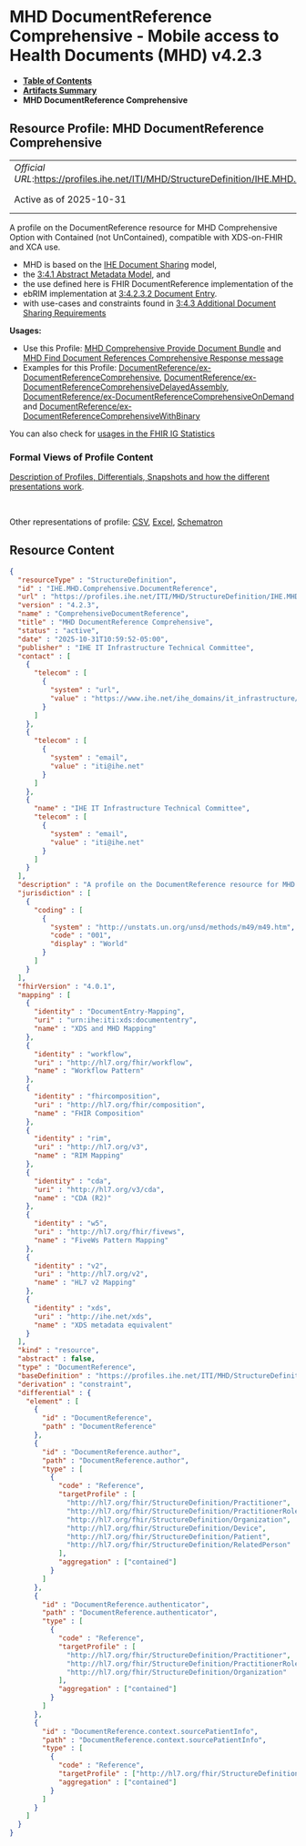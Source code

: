# MHD DocumentReference Comprehensive - Mobile access to Health Documents (MHD) v4.2.3

* [**Table of Contents**](toc.md)
* [**Artifacts Summary**](artifacts.md)
* **MHD DocumentReference Comprehensive**

## Resource Profile: MHD DocumentReference Comprehensive 

| | |
| :--- | :--- |
| *Official URL*:https://profiles.ihe.net/ITI/MHD/StructureDefinition/IHE.MHD.Comprehensive.DocumentReference | *Version*:4.2.3 |
| Active as of 2025-10-31 | *Computable Name*:ComprehensiveDocumentReference |

 
A profile on the DocumentReference resource for MHD Comprehensive Option with Contained (not UnContained), compatible with XDS-on-FHIR and XCA use. 
* MHD is based on the [IHE Document Sharing](https://profiles.ihe.net/ITI/HIE-Whitepaper/index.html) model,
* the [3:4.1 Abstract Metadata Model](https://profiles.ihe.net/ITI/TF/Volume3/ch-4.1.html#4.1), and
* the use defined here is FHIR DocumentReference implementation of the
* ebRIM implementation at [3:4.2.3.2 Document Entry](https://profiles.ihe.net/ITI/TF/Volume3/ch-4.2.html#4.2.3.2).
* with use-cases and constraints found in [3:4.3 Additional Document Sharing Requirements](https://profiles.ihe.net/ITI/TF/Volume3/ch-4.3.html#4.3)
 

**Usages:**

* Use this Profile: [MHD Comprehensive Provide Document Bundle](StructureDefinition-IHE.MHD.Comprehensive.ProvideBundle.md) and [MHD Find Document References Comprehensive Response message](StructureDefinition-IHE.MHD.FindDocumentReferencesComprehensiveResponseMessage.md)
* Examples for this Profile: [DocumentReference/ex-DocumentReferenceComprehensive](DocumentReference-ex-DocumentReferenceComprehensive.md), [DocumentReference/ex-DocumentReferenceComprehensiveDelayedAssembly](DocumentReference-ex-DocumentReferenceComprehensiveDelayedAssembly.md), [DocumentReference/ex-DocumentReferenceComprehensiveOnDemand](DocumentReference-ex-DocumentReferenceComprehensiveOnDemand.md) and [DocumentReference/ex-DocumentReferenceComprehensiveWithBinary](DocumentReference-ex-DocumentReferenceComprehensiveWithBinary.md)

You can also check for [usages in the FHIR IG Statistics](https://packages2.fhir.org/xig/ihe.iti.mhd|current/StructureDefinition/IHE.MHD.Comprehensive.DocumentReference)

### Formal Views of Profile Content

 [Description of Profiles, Differentials, Snapshots and how the different presentations work](http://build.fhir.org/ig/FHIR/ig-guidance/readingIgs.html#structure-definitions). 

 

Other representations of profile: [CSV](StructureDefinition-IHE.MHD.Comprehensive.DocumentReference.csv), [Excel](StructureDefinition-IHE.MHD.Comprehensive.DocumentReference.xlsx), [Schematron](StructureDefinition-IHE.MHD.Comprehensive.DocumentReference.sch) 



## Resource Content

```json
{
  "resourceType" : "StructureDefinition",
  "id" : "IHE.MHD.Comprehensive.DocumentReference",
  "url" : "https://profiles.ihe.net/ITI/MHD/StructureDefinition/IHE.MHD.Comprehensive.DocumentReference",
  "version" : "4.2.3",
  "name" : "ComprehensiveDocumentReference",
  "title" : "MHD DocumentReference Comprehensive",
  "status" : "active",
  "date" : "2025-10-31T10:59:52-05:00",
  "publisher" : "IHE IT Infrastructure Technical Committee",
  "contact" : [
    {
      "telecom" : [
        {
          "system" : "url",
          "value" : "https://www.ihe.net/ihe_domains/it_infrastructure/"
        }
      ]
    },
    {
      "telecom" : [
        {
          "system" : "email",
          "value" : "iti@ihe.net"
        }
      ]
    },
    {
      "name" : "IHE IT Infrastructure Technical Committee",
      "telecom" : [
        {
          "system" : "email",
          "value" : "iti@ihe.net"
        }
      ]
    }
  ],
  "description" : "A profile on the DocumentReference resource for MHD Comprehensive Option with Contained (not UnContained), compatible with XDS-on-FHIR and XCA use.\r\n- MHD is based on the [IHE Document Sharing](https://profiles.ihe.net/ITI/HIE-Whitepaper/index.html) model, \r\n- the [3:4.1 Abstract Metadata Model](https://profiles.ihe.net/ITI/TF/Volume3/ch-4.1.html#4.1), and \r\n- the use defined here is FHIR DocumentReference implementation of the \r\n- ebRIM implementation at [3:4.2.3.2 Document Entry](https://profiles.ihe.net/ITI/TF/Volume3/ch-4.2.html#4.2.3.2).\r\n- with use-cases and constraints found in [3:4.3 Additional Document Sharing Requirements](https://profiles.ihe.net/ITI/TF/Volume3/ch-4.3.html#4.3)",
  "jurisdiction" : [
    {
      "coding" : [
        {
          "system" : "http://unstats.un.org/unsd/methods/m49/m49.htm",
          "code" : "001",
          "display" : "World"
        }
      ]
    }
  ],
  "fhirVersion" : "4.0.1",
  "mapping" : [
    {
      "identity" : "DocumentEntry-Mapping",
      "uri" : "urn:ihe:iti:xds:documententry",
      "name" : "XDS and MHD Mapping"
    },
    {
      "identity" : "workflow",
      "uri" : "http://hl7.org/fhir/workflow",
      "name" : "Workflow Pattern"
    },
    {
      "identity" : "fhircomposition",
      "uri" : "http://hl7.org/fhir/composition",
      "name" : "FHIR Composition"
    },
    {
      "identity" : "rim",
      "uri" : "http://hl7.org/v3",
      "name" : "RIM Mapping"
    },
    {
      "identity" : "cda",
      "uri" : "http://hl7.org/v3/cda",
      "name" : "CDA (R2)"
    },
    {
      "identity" : "w5",
      "uri" : "http://hl7.org/fhir/fivews",
      "name" : "FiveWs Pattern Mapping"
    },
    {
      "identity" : "v2",
      "uri" : "http://hl7.org/v2",
      "name" : "HL7 v2 Mapping"
    },
    {
      "identity" : "xds",
      "uri" : "http://ihe.net/xds",
      "name" : "XDS metadata equivalent"
    }
  ],
  "kind" : "resource",
  "abstract" : false,
  "type" : "DocumentReference",
  "baseDefinition" : "https://profiles.ihe.net/ITI/MHD/StructureDefinition/IHE.MHD.UnContained.Comprehensive.DocumentReference",
  "derivation" : "constraint",
  "differential" : {
    "element" : [
      {
        "id" : "DocumentReference",
        "path" : "DocumentReference"
      },
      {
        "id" : "DocumentReference.author",
        "path" : "DocumentReference.author",
        "type" : [
          {
            "code" : "Reference",
            "targetProfile" : [
              "http://hl7.org/fhir/StructureDefinition/Practitioner",
              "http://hl7.org/fhir/StructureDefinition/PractitionerRole",
              "http://hl7.org/fhir/StructureDefinition/Organization",
              "http://hl7.org/fhir/StructureDefinition/Device",
              "http://hl7.org/fhir/StructureDefinition/Patient",
              "http://hl7.org/fhir/StructureDefinition/RelatedPerson"
            ],
            "aggregation" : ["contained"]
          }
        ]
      },
      {
        "id" : "DocumentReference.authenticator",
        "path" : "DocumentReference.authenticator",
        "type" : [
          {
            "code" : "Reference",
            "targetProfile" : [
              "http://hl7.org/fhir/StructureDefinition/Practitioner",
              "http://hl7.org/fhir/StructureDefinition/PractitionerRole",
              "http://hl7.org/fhir/StructureDefinition/Organization"
            ],
            "aggregation" : ["contained"]
          }
        ]
      },
      {
        "id" : "DocumentReference.context.sourcePatientInfo",
        "path" : "DocumentReference.context.sourcePatientInfo",
        "type" : [
          {
            "code" : "Reference",
            "targetProfile" : ["http://hl7.org/fhir/StructureDefinition/Patient"],
            "aggregation" : ["contained"]
          }
        ]
      }
    ]
  }
}

```
